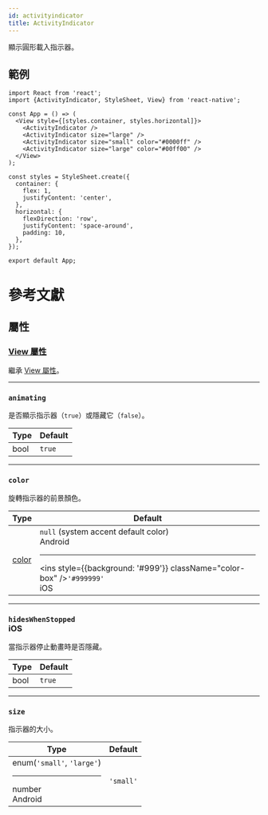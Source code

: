 ```yaml
---
id: activityindicator
title: ActivityIndicator
---
```


顯示圓形載入指示器。

## 範例

```SnackPlayer name=ActivityIndicator%20Example
import React from 'react';
import {ActivityIndicator, StyleSheet, View} from 'react-native';

const App = () => (
  <View style={[styles.container, styles.horizontal]}>
    <ActivityIndicator />
    <ActivityIndicator size="large" />
    <ActivityIndicator size="small" color="#0000ff" />
    <ActivityIndicator size="large" color="#00ff00" />
  </View>
);

const styles = StyleSheet.create({
  container: {
    flex: 1,
    justifyContent: 'center',
  },
  horizontal: {
    flexDirection: 'row',
    justifyContent: 'space-around',
    padding: 10,
  },
});

export default App;
```

# 參考文獻

## 屬性

### [View 屬性](view#props)

繼承 [View 屬性](view#props)。

---

### `animating`

是否顯示指示器（`true`）或隱藏它（`false`）。

| Type | Default |
| ---- | ------- |
| bool | `true`  |

---

### `color`

旋轉指示器的前景顏色。

| Type            | Default                                                                                                                                                                                     |
| --------------- | ------------------------------------------------------------------------------------------------------------------------------------------------------------------------------------------- |
| [color](colors) | `null` (system accent default color)<div class="label android">Android</div><hr/><ins style={{background: '#999'}} className="color-box" />`'#999999'` <div className="label ios">iOS</div> |

---

### `hidesWhenStopped` <div class="label ios">iOS</div>

當指示器停止動畫時是否隱藏。

| Type | Default |
| ---- | ------- |
| bool | `true`  |

---

### `size`

指示器的大小。

| Type                                                                           | Default   |
| ------------------------------------------------------------------------------ | --------- |
| enum(`'small'`, `'large'`)<hr/>number <div class="label android">Android</div> | `'small'` |